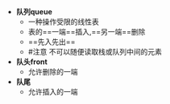 - **队列queue**
	- 一种操作受限的线性表
	- 表的==一端==插入,==另一端==删除
	- ==先入先出==
	- #注意 不可以随便读取栈或队列中间的元素
- **队头front**
	- 允许删除的一端
- **队尾**
	- 允许插入的一端